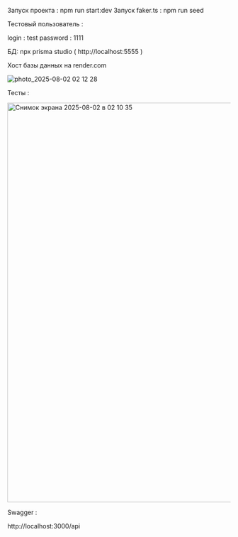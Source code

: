 Запуск проекта : npm run start:dev 
Запуск faker.ts : npm run seed 


Тестовый пользователь : 

login : test
password : 1111





БД:  npx prisma studio   ( http://localhost:5555 ) 

Хост базы данных на render.com 


![photo_2025-08-02 02 12 28](https://github.com/user-attachments/assets/7b21795b-2b31-44fb-a61a-ab1b84ba9ed5)



Тесты : 


<img width="1440" height="900" alt="Снимок экрана 2025-08-02 в 02 10 35" src="https://github.com/user-attachments/assets/4276515c-9a47-49e3-954c-ced144c4c4e3" />


Swagger : 

http://localhost:3000/api

